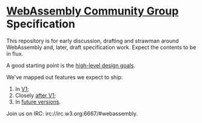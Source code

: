 # [WebAssembly Community Group](https://www.w3.org/community/webassembly) Specification

This repository is for early discussion, drafting and strawman around
WebAssembly and, later, draft specification work.  Expect the contents to be in
flux.

A good starting point is the [high-level design goals](HighLevelGoals.md).

We've mapped out features we expect to ship:
 1. In [V1](V1.md);
 2. Closely [after V1](EssentialPostV1Features.md);
 3. In [future versions](FutureFeatures.md).

Join us on IRC: irc://irc.w3.org:6667/#webassembly.
